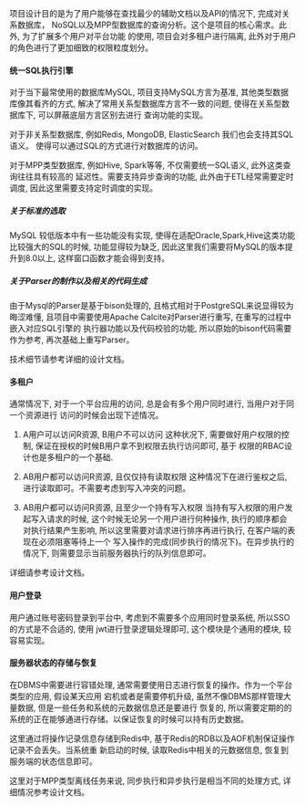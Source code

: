 
项目设计目的是为了用户能够在查找最少的辅助文档以及API的情况下, 完成对关系数据库，
NoSQL以及MPP型数据库的查询分析。这个是项目的核心需求。此外, 为了扩展多个用户对平台功能
的使用, 项目会对多租户进行隔离, 此外对于用户的角色进行了更加细致的权限粒度划分。

#### 统一SQL执行引擎

对于当下最常使用的数据库MySQL, 项目支持MySQL方言为基准, 其他类型数据库像其看齐的方式,
解决了常用关系型数据库方言不一致的问题, 使得在关系型数据库下, 可以屏蔽底层方言区别去进行
查询功能的实现。

对于非关系型数据库, 例如Redis, MongoDB, ElasticSearch 我们也会支持其SQL语义。
使得可以通过SQL的方式进行对数据库的访问。

对于MPP类型数据库, 例如Hive, Spark等等, 不仅需要统一SQL语义, 此外这类查询往往具有较高的
延迟性。需要支持异步查询的功能, 此外由于ETL经常需要定时调度, 因此这里需要支持定时调度的实现。


##### 关于标准的选取
MySQL 较低版本中有一些功能没有实现, 使得在适配Oracle,Spark,Hive这类功能比较强大的SQL的时候,
功能显得较为缺乏, 因此这里我们需要将MySQL的版本提升到8.0以上, 这样窗口函数才能会得到支持。

##### 关于Parser的制作以及相关的代码生成
由于Mysql的Parser是基于bison处理的, 且格式相对于PostgreSQL来说显得较为晦涩难懂,
且项目中需要使用Apache Calcite对Parser进行重写, 在重写的过程中嵌入对应SQL引擎的
执行器功能以及代码校验的功能, 所以原始的bison代码需要作为参考, 再次基础上重写Parser。

技术细节请参考详细的设计文档。

#### 多租户
通常情况下, 对于一个平台应用的访问, 总是会有多个用户同时进行, 当用户对于同一个资源进行
访问的时候会出现下述情况。

1. A用户可以访问R资源, B用户不可以访问
这种状况下, 需要做好用户权限的控制, 保证在授权的时候B用户拿不到权限去执行访问即可, 基于
权限的RBAC设计也是多租户的一个基础.

2. AB用户都可以访问R资源, 且仅仅持有读取权限
这种情况下在进行鉴权之后, 进行读取即可。不需要考虑到写入冲突的问题。

3. AB用户都可以访问R资源, 且至少一个持有写入权限
当持有写入权限的用户发起写入请求的时候, 这个时候无论另一个用户进行何种操作, 执行的顺序都会
对执行结果产生影响, 所以这里需要对请求进行排序再进行执行, 在客户端的表现在必须阻塞等待上一个
写入操作的完成(同步执行的情况下)。在异步执行的情况下, 则需要显示当前服务器执行的队列信息即可。

详细请参考设计文档。


#### 用户登录

用户通过账号密码登录到平台中, 考虑到不需要多个应用同时登录系统, 所以SSO的方式是不合适的, 使用
jwt进行登录逻辑处理即可, 这个模块是个通用的模块, 较容易实现。


#### 服务器状态的存储与恢复

在DBMS中需要进行容错处理, 通常需要使用日志进行恢复的操作。作为一个平台类型的应用, 假设某天应用
宕机或者是需要停机升级, 虽然不像DBMS那样管理大量数据, 但是一些任务和系统的元数据信息还是要进行
恢复的, 所以需要定期的的系统的正在能够通进行存储。以保证恢复的时候可以持有历史数据。

这里通过将操作记录信息存储到Redis中, 基于Redis的RDB以及AOF机制保证操作记录不会丢失。当系统重
新启动的时候, 读取Redis中相关的元数据信息, 恢复到服务端的状态信息即可。

这里对于MPP类型离线任务来说, 同步执行和异步执行是相当不同的处理方式, 详细情况参考设计文档。